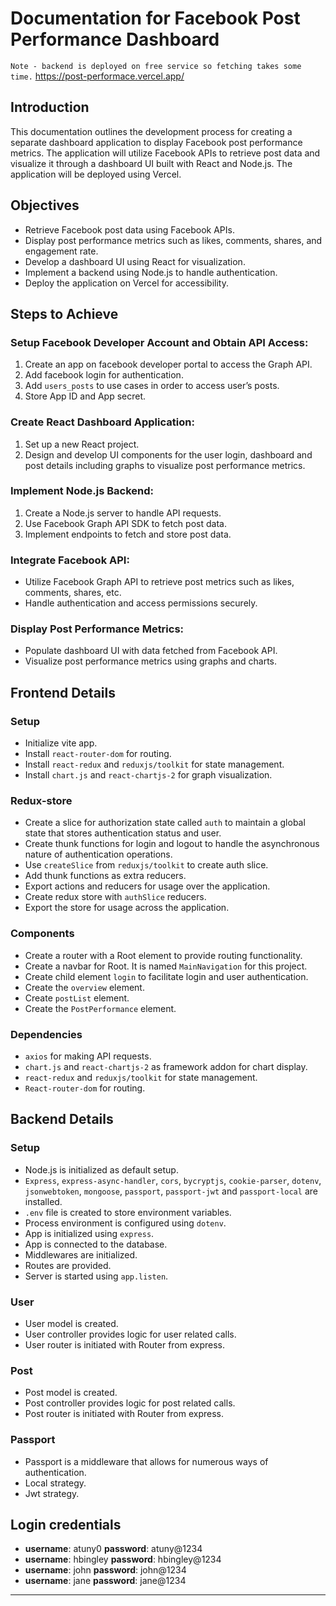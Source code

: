# Documentation for Facebook Post Performance Dashboard
`Note - backend is deployed on free service so fetching takes some time.`
https://post-performace.vercel.app/

## Introduction
This documentation outlines the development process for creating a separate dashboard application to display Facebook post performance metrics. The application will utilize Facebook APIs to retrieve post data and visualize it through a dashboard UI built with React and Node.js. The application will be deployed using Vercel.

## Objectives
- Retrieve Facebook post data using Facebook APIs.
- Display post performance metrics such as likes, comments, shares, and engagement rate.
- Develop a dashboard UI using React for visualization.
- Implement a backend using Node.js to handle authentication.
- Deploy the application on Vercel for accessibility.

## Steps to Achieve
### Setup Facebook Developer Account and Obtain API Access:
1. Create an app on facebook developer portal to access the Graph API.
2. Add facebook login for authentication.
3. Add `users_posts` to use cases in order to access user’s posts.
4. Store App ID and App secret.

### Create React Dashboard Application:
1. Set up a new React project.
2. Design and develop UI components for the user login, dashboard and post details including graphs to visualize post performance metrics.
   
### Implement Node.js Backend:
1. Create a Node.js server to handle API requests.
2. Use Facebook Graph API SDK to fetch post data.
3. Implement endpoints to fetch and store post data.

### Integrate Facebook API:
- Utilize Facebook Graph API to retrieve post metrics such as likes, comments, shares, etc.
- Handle authentication and access permissions securely.

### Display Post Performance Metrics:
- Populate dashboard UI with data fetched from Facebook API.
- Visualize post performance metrics using graphs and charts.

## Frontend Details
### Setup
- Initialize vite app.
- Install `react-router-dom` for routing.
- Install `react-redux` and `reduxjs/toolkit` for state management.
- Install `chart.js` and `react-chartjs-2` for graph visualization.

### Redux-store
- Create a slice for authorization state called `auth` to maintain a global state that stores authentication status and user.
- Create thunk functions for login and logout to handle the asynchronous nature of authentication operations.
- Use `createSlice` from `reduxjs/toolkit` to create auth slice.
- Add thunk functions as extra reducers.
- Export actions and reducers for usage over the application.
- Create redux store with `authSlice` reducers.
- Export the store for usage across the application.

### Components
- Create a router with a Root element to provide routing functionality.
- Create a navbar for Root. It is named `MainNavigation` for this project.
- Create child element `login` to facilitate login and user authentication.
- Create the `overview` element.
- Create `postList` element.
- Create the `PostPerformance` element.

### Dependencies
- `axios` for making API requests.
- `chart.js` and `react-chartjs-2` as framework addon for chart display.
- `react-redux` and `reduxjs/toolkit` for state management.
- `React-router-dom` for routing.

## Backend Details
### Setup
- Node.js is initialized as default setup.
- `Express`, `express-async-handler`, `cors`, `bycryptjs`, `cookie-parser`, `dotenv`, `jsonwebtoken`, `mongoose`, `passport`, `passport-jwt` and `passport-local` are installed.
- `.env` file is created to store environment variables.
- Process environment is configured using `dotenv`.
- App is initialized using `express`.
- App is connected to the database.
- Middlewares are initialized.
- Routes are provided.
- Server is started using `app.listen`.

### User
- User model is created.
- User controller provides logic for user related calls.
- User router is initiated with Router from express.

### Post
- Post model is created.
- Post controller provides logic for post related calls.
- Post router is initiated with Router from express.

### Passport
- Passport is a middleware that allows for numerous ways of authentication.
- Local strategy.
- Jwt strategy.

## Login credentials
- **username**: atuny0 **password**: atuny@1234
- **username**: hbingley **password**: hbingley@1234
- **username**: john **password**: john@1234
- **username**: jane **password**: jane@1234

---
